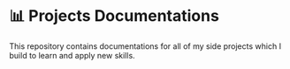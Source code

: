 # 📊 Projects Documentations

This repository contains documentations for all of my side projects which I build to learn and apply new skills.
